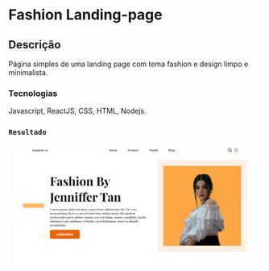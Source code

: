 # Fashion Landing-page

## Descrição

Página simples de uma landing page com tema fashion e design limpo e minimalista.

### Tecnologias

Javascript, ReactJS, CSS, HTML, Nodejs.

### `Resultado`

<img src="/src//images//Landing-page-fashion.png">
